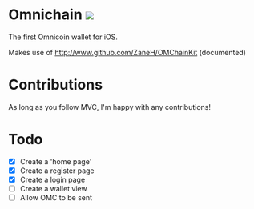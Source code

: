 # Omnichain <img src="https://travis-ci.org/ZaneH/Omnichain.svg" />
The first Omnicoin wallet for iOS.

Makes use of http://www.github.com/ZaneH/OMChainKit (documented)

# Contributions
As long as you follow MVC, I'm happy with any contributions!

# Todo
- [x] Create a 'home page'
- [x] Create a register page
- [x] Create a login page
- [ ] Create a wallet view
- [ ] Allow OMC to be sent
